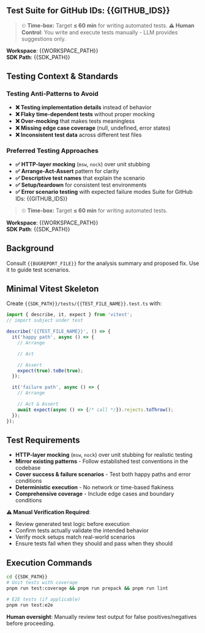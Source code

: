## Test Suite for GitHub IDs: {{GITHUB_IDS}}

> ⏲ **Time-box:** Target **≤ 60 min** for writing automated tests.
> **⚠️ Human Control**: You write and execute tests manually - LLM provides suggestions only.

**Workspace**: {{WORKSPACE_PATH}}  
**SDK Path**: {{SDK_PATH}}

## Testing Context & Standards
### Testing Anti-Patterns to Avoid
- **❌ Testing implementation details** instead of behavior
- **❌ Flaky time-dependent tests** without proper mocking
- **❌ Over-mocking** that makes tests meaningless
- **❌ Missing edge case coverage** (null, undefined, error states)
- **❌ Inconsistent test data** across different test files

### Preferred Testing Approaches
- **✅ HTTP-layer mocking** (`msw`, `nock`) over unit stubbing
- **✅ Arrange-Act-Assert** pattern for clarity
- **✅ Descriptive test names** that explain the scenario
- **✅ Setup/teardown** for consistent test environments  
- **✅ Error scenario testing** with expected failure modes Suite for GitHub IDs: {{GITHUB_IDS}}

> ⏲ **Time-box:** Target **≤ 60 min** for writing automated tests.

**Workspace**: {{WORKSPACE_PATH}}  
**SDK Path**: {{SDK_PATH}}

## Background
Consult `{{BUGREPORT_FILE}}` for the analysis summary and proposed fix. Use it to guide test scenarios.

## Minimal Vitest Skeleton
Create `{{SDK_PATH}}/tests/{{TEST_FILE_NAME}}.test.ts` with:
```ts
import { describe, it, expect } from 'vitest';
// import subject under test

describe('{{TEST_FILE_NAME}}', () => {
  it('happy path', async () => {
    // Arrange

    // Act

    // Assert
    expect(true).toBe(true);
  });

  it('failure path', async () => {
    // Arrange

    // Act & Assert
    await expect(async () => {/* call */}).rejects.toThrow();
  });
});
```

## Test Requirements
- **HTTP-layer mocking** (`msw`, `nock`) over unit stubbing for realistic testing
- **Mirror existing patterns** - Follow established test conventions in the codebase
- **Cover success & failure scenarios** - Test both happy paths and error conditions
- **Deterministic execution** - No network or time-based flakiness
- **Comprehensive coverage** - Include edge cases and boundary conditions

**⚠️ Manual Verification Required**:
- Review generated test logic before execution
- Confirm tests actually validate the intended behavior
- Verify mock setups match real-world scenarios
- Ensure tests fail when they should and pass when they should

## Execution Commands
```bash
cd {{SDK_PATH}}
# Unit tests with coverage
pnpm run test:coverage && pnpm run prepack && pnpm run lint

# E2E tests (if applicable)  
pnpm run test:e2e
```

**Human oversight**: Manually review test output for false positives/negatives before proceeding.
